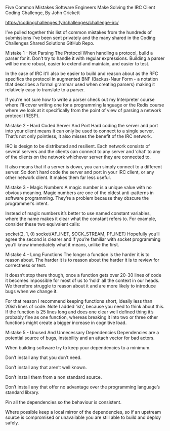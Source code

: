 Five Common Mistakes Software Engineers Make Solving the IRC Client Coding Challenge, By John Crickett

https://codingchallenges.fyi/challenges/challenge-irc/ 

I’ve pulled together this list of common mistakes from the hundreds of submissions I’ve been sent privately and the many shared in the Coding Challenges Shared Solutions GitHub Repo.

Mistake 1 - Not Parsing The Protocol
When handling a protocol, build a parser for it. Don’t try to handle it with regular expressions. Building a parser will be more robust, easier to extend and maintain, and easier to test.

In the case of IRC it’ll also be easier to build and reason about as the RFC specifics the protocol in augmented BNF (Backus-Naur Form - a notation that describes a formal grammar used when creating parsers) making it relatively easy to translate to a parser.

If you’re not sure how to write a parser check out my Interpreter course where I’ll cover writing one for a programming language or the Redis course where we look at it specifically from the point of view of parsing a network protocol (RESP).

Mistake 2 - Hard Coded Server And Port
Hard coding the server and port into your client means it can only be used to connect to a single server. That’s not only pointless, it also misses the benefit of the IRC network.

IRC is design to be distributed and resilient. Each network consists of several servers and the clients can connect to any server and ‘chat’ to any of the clients on the network whichever server they are connected to.

It also means that if a server is down, you can simply connect to a different server. So don’t hard code the server and port in your IRC client, or any other network client. It makes them far less useful.

Mistake 3 - Magic Numbers
A magic number is a unique value with no obvious meaning. Magic numbers are one of the oldest anti-patterns in software programming. They’re a problem because they obscure the programmer’s intent.

Instead of magic numbers it’s better to use named constant variables, where the name makes it clear what the constant refers to. For example, consider these two equivalent calls:

socket(2, 1, 0)
socket(AF_INET, SOCK_STREAM, PF_INET)
Hopefully you’ll agree the second is clearer and if you’re familiar with socket programming you’ll know immediately what it means, unlike the first.

Mistake 4 - Long Functions
The longer a function is the harder it is to reason about. The harder it is to reason about the harder it is to review for correctness or test.

It doesn’t stop there though, once a function gets over 20-30 lines of code it becomes impossible for most of us to ‘hold’ all the context in our heads. We therefore struggle to reason about it and are more likely to introduce bugs when we change it.

For that reason I recommend keeping functions short, ideally less than 20ish lines of code. Note I added ‘ish’, because you need to think about this. If the function is 25 lines long and does one clear well defined thing it’s probably fine as one function, whereas breaking it into two or three other functions might create a bigger increase in cognitive load.

Mistake 5 - Unused And Unnecessary Dependencies
Dependencies are a potential source of bugs, instability and an attach vector for bad actors.

When building software try to keep your dependencies to a minimum.

Don’t install any that you don’t need.

Don’t install any that aren’t well known.

Don’t install them from a non standard source.

Don’t install any that offer no advantage over the programming language’s standard library.

Pin all the dependencies so the behaviour is consistent.

Where possible keep a local mirror of the dependencies, so if an upstream source is compromised or unavailable you are still able to build and deploy safely.